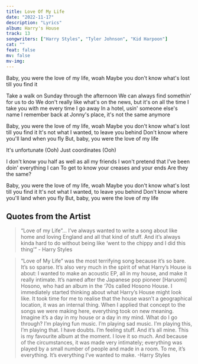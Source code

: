 ```yaml
---
title: Love Of My Life
date: "2022-11-17"
description: "Lyrics"
album: Harry's House
track: 13
songwriters: ["Harry Styles", "Tyler Johnson", "Kid Harpoon"]
cat: ""
feat: false
mv: false
mv-img:
---
```


<p className="intro">
Baby, you were the love of my life, woah
Maybe you don't know what's lost till you find it
</p>
<p className="verse-one">
Take a walk on Sunday through the afternoon
We can always find somethin' for us to do
We don't really like what's on the news, but it's on all the time
I take you with me every time I go away
In a hotel, usin' someone else's name
I remember back at Jonny's place, it's not the same anymore
</p>
<p className="chorus">
Baby, you were the love of my life, woah
Maybe you don't know what's lost till you find it
It's not what I wantеd, to leave you behind
Don't know whеre you'll land when you fly
But, ​baby, you were the love of my life
</p>
<p className="post-chorus">
It's unfortunate (Ooh)
Just coordinates (Ooh)
</p>
<p className="verse-two">
I don't know you half as well as all my friends
I won't pretend that I've been doin' everything I can
To get to know your creases and your ends
Are they the same?
</p>
<p className="chorus">
​Baby, you were the love of my life, woah
Maybe you don't know what's lost till you find it
It's not what I wanted, to leave you behind
Don't know where you'll land when you fly
But, ​baby, you were the love of my life
</p>

## Quotes from the Artist

<blockquote cite="https://www.youtube.com/watch?v=3L4m5ZMzf3A">
“Love of my Life”… I’ve always wanted to write a song about like home and loving England and all that kind of stuff. And it’s always kinda hard to do without being like ‘went to the chippy and I did this thing’”
- Harry Styles
</blockquote>

<blockquote>
“Love of My Life” was the most terrifying song because it’s so bare. It’s so sparse. It’s also very much in the spirit of what Harry’s House is about: I wanted to make an acoustic EP, all in my house, and make it really intimate. It’s named after the Japanese pop pioneer [Haruomi] Hosono, who had an album in the ‘70s called Hosono House. I immediately started thinking about what Harry’s House might look like. It took time for me to realise that the house wasn’t a geographical location, it was an internal thing. When I applied that concept to the songs we were making here, everything took on new meaning. Imagine it’s a day in my house or a day in my mind. What do I go through? I’m playing fun music. I’m playing sad music. I’m playing this, I’m playing that. I have doubts. I’m feeling stuff. And it’s all mine. This is my favourite album at the moment. I love it so much. And because of the circumstances, it was made very intimately; everything was played by a small number of people and made in a room. To me, it’s everything. It’s everything I’ve wanted to make.
-Harry Styles
</blockquote>
